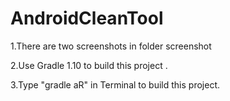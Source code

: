 AndroidCleanTool
================

1.There are two screenshots in folder screenshot

2.Use Gradle 1.10 to build this project .

3.Type "gradle aR" in Terminal to build this project.
